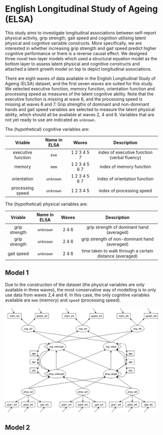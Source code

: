 # English Longitudinal Study of Ageing (ELSA)

This study aims to investigate longitudinal associations between self-report physical activity, grip strength, gait speed and cognition utilising latent physical and cognitive variable constructs. More specifically, we are interested in whether increasing grip strength and gait speed predict higher cognitive performance or there is a reverse causal effect. We designed three novel two-layer models which used a structural equation model as the bottom layer to assess latent physical and cognitive constructs and attached a latent growth model on top to depict longitudinal associations.  

There are eight waves of data available in the English Longitudinal Study of Ageing (ELSA) dataset, and the first seven waves are suited for this study. We selected executive function, memory function, orientation function and processing speed as measures of the latent cognitive ability. Note that the executive function is missing at wave 6, and the processing speed is missing at waves 6 and 7. Grip strengths of dominant and non-dominant hands and gait speed variables are selected to measure the latent physical ability, which should all be available at waves 2, 4 and 6. Variables that are not yet ready to use are indicated as `unknown`.

The (hypothetical) cognitive variables are: 

| Vriable | Name in ELSA | Waves | Description |
| :---: | :---: | :---: | :---: |
| executive function | `exe` | 1 2 3 4 5 7 | index of executive function (verbal fluency) |
| memory | `mem` | 1 2 3 4 5 6 7 | index of memory function |
| orientation | `unknown` | 1 2 3 4 5 6 7 | index of orientation function |
| processing speed | `unknown` | 1 2 3 4 5 | index of processing speed |

The (hypothetical) physical variables are:

| Vriable | Name in ELSA | Waves | Description |
| :---: | :---: | :---: | :---: |
| grip strength | `unknown` | 2 4 6 | grip strength of dominant hand (averaged) |
| grip strength | `unknown` | 2 4 6 | grip strength of non-dominant hand (averaged) |
| gait speed | `unknown` | 2 4 6 | time taken to walk through a certain distance (averaged) |


## Model 1
Due to the construction of the dataset (the physical variables are only available in three waves), the most conservative way of modelling is to only use data from waves 2,4 and 6. In this case, the only cognitive variables available are `mem` (memory) and `speed` (processing speed).

![model_1](figures/model_1.jpg?raw=true "Model_1")


## Model 2

